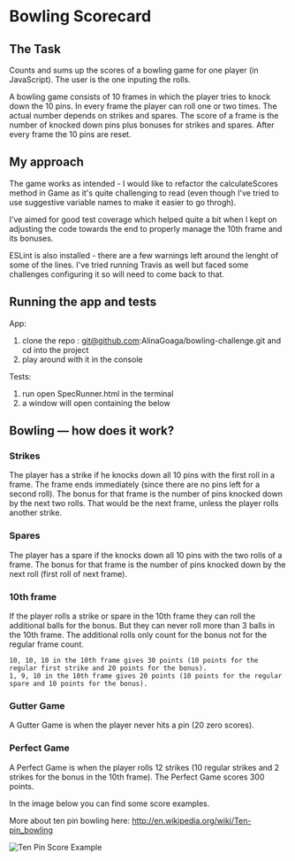 
Bowling Scorecard
=================

## The Task 

Counts and sums up the scores of a bowling game for one player (in JavaScript). The user is the one inputing the rolls.

A bowling game consists of 10 frames in which the player tries to knock down the 10 pins. In every frame the player can roll one or two times. The actual number depends on strikes and spares. The score of a frame is the number of knocked down pins plus bonuses for strikes and spares. After every frame the 10 pins are reset.

## My approach

The game works as intended - I would like to refactor the calculateScores method in Game as it's quite challenging to read (even though I've tried to use suggestive variable names to make it easier to go throgh).

I've aimed for good test coverage which helped quite a bit when I kept on adjusting the code towards the end to properly manage the 10th frame and its bonuses.

ESLint is also installed - there are a few warnings left around the lenght of some of the lines. 
I've tried running Travis as well but faced some challenges configuring it so will need to come back to that. 

## Running the app and tests

App: 
1. clone the repo : git@github.com:AlinaGoaga/bowling-challenge.git and cd into the project
2. play around with it in the console

Tests: 
1. run open SpecRunner.html in the terminal
2. a window will open containing the below

## Bowling — how does it work?

### Strikes

The player has a strike if he knocks down all 10 pins with the first roll in a frame. The frame ends immediately (since there are no pins left for a second roll). The bonus for that frame is the number of pins knocked down by the next two rolls. That would be the next frame, unless the player rolls another strike.

### Spares

The player has a spare if the knocks down all 10 pins with the two rolls of a frame. The bonus for that frame is the number of pins knocked down by the next roll (first roll of next frame).

### 10th frame

If the player rolls a strike or spare in the 10th frame they can roll the additional balls for the bonus. But they can never roll more than 3 balls in the 10th frame. The additional rolls only count for the bonus not for the regular frame count.

    10, 10, 10 in the 10th frame gives 30 points (10 points for the regular first strike and 20 points for the bonus).
    1, 9, 10 in the 10th frame gives 20 points (10 points for the regular spare and 10 points for the bonus).

### Gutter Game

A Gutter Game is when the player never hits a pin (20 zero scores).

### Perfect Game

A Perfect Game is when the player rolls 12 strikes (10 regular strikes and 2 strikes for the bonus in the 10th frame). The Perfect Game scores 300 points.

In the image below you can find some score examples.

More about ten pin bowling here: http://en.wikipedia.org/wiki/Ten-pin_bowling

![Ten Pin Score Example](images/example_ten_pin_scoring.png)
